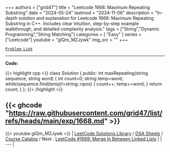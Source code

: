 
+++
authors = ["grid47"]
title = "Leetcode 1668: Maximum Repeating Substring"
date = "2024-05-24"
lastmod = "2024-11-06"
description = "In-depth solution and explanation for Leetcode 1668: Maximum Repeating Substring in C++. Includes clear intuition, step-by-step example walkthrough, and detailed complexity analysis."
tags = ["String","Dynamic Programming","String Matching"]
categories = [
    "Easy"
]
series = ["Leetcode"]
youtube = "glQm_MZJywk"
img_src = ""
+++



[`Problem Link`](https://leetcode.com/problems/maximum-repeating-substring/description/)

---
**Code:**

{{< highlight cpp >}}
class Solution {
public:
    int maxRepeating(string sequence, string word) {
        int count=0;
        string temp=word;
        while(sequence.find(temp)!=string::npos)
        {
            count++;
            temp+=word;
        }
        return count;
    }
};
{{< /highlight >}}

{{< ghcode "https://raw.githubusercontent.com/grid47/list/refs/heads/main/exp/1668.md" >}}
---
{{< youtube glQm_MZJywk >}}
| [LeetCode Solutions Library](https://grid47.xyz/leetcode/) / [DSA Sheets](https://grid47.xyz/sheets/) / [Course Catalog](https://grid47.xyz/courses/) / Next : [LeetCode #1669: Merge In Between Linked Lists](https://grid47.xyz/leetcode/solution-1669-merge-in-between-linked-lists/) |
| --- |
